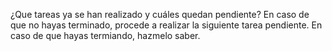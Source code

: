 ¿Que tareas ya se han realizado y cuáles quedan pendiente?  En caso de que no hayas terminado, procede a realizar la siguiente tarea pendiente. En caso de que hayas termiando, hazmelo saber.


